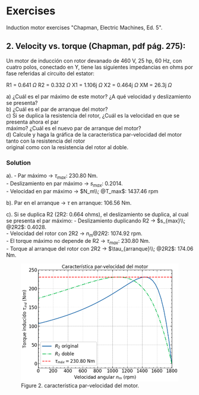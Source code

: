 # Exercises

Induction motor exercises "Chapman, Electric Machines, Ed. 5".

## 2. Velocity vs. torque (Chapman, pdf pág. 275):

Un motor de inducción con rotor devanado de 460 V, 25 hp, 60 Hz, con cuatro polos, conectado en Y, tiene las
siguientes impedancias en ohms por fase referidas al circuito del estator:

R1 = 0.641 $\Omega$          R2 = 0.332 $\Omega$
X1 = 1.106j $\Omega$         X2 = 0.464j $\Omega$       XM = 26.3j $\Omega$

a) ¿Cuál es el par máximo de este motor? ¿A qué velocidad y deslizamiento se presenta?\
b) ¿Cuál es el par de arranque del motor?\
c) Si se duplica la resistencia del rotor, ¿Cuál es la velocidad en que se presenta ahora el par\
   máximo? ¿Cuál es el nuevo par de arranque del motor?\
d) Calcule y haga la gráfica de la característica par-velocidad del motor tanto con la resistencia del rotor\
   original como con la resistencia del rotor al doble.

### Solution

a). - Par máximo                  -> $\tau_{max}$: 230.80 Nm.\
    - Deslizamiento en par máximo -> $s_{max}$: 0.2014.\
    - Velocidad en par máximo     -> $N_m\\; @T_max$: 1437.46 rpm

b). Par en el arranque -> $\tau$ en arranque: 106.56 Nm.

c). Si se duplica R2 (2R2: 0.664 ohms), el deslizamiento se duplica, al cual se presenta el par máximo:
    - Deslizamiento duplicando R2          -> $s_{max}\\; @2R2$: 0.4028.\
    - Velocidad del rotor con 2R2          -> $n_{m} @2R2$: 1074.92 rpm.\
    - El torque máximo no depende de R2    -> $\tau_{max}$: 230.80 Nm.\
    - Torque al arranque del rotor con 2R2 -> $\tau_{arranque}\\; @2R2$: 174.06 Nm.


<figure>
    <img src="images/ex2_torque_velocity.png" alt="torque-velocity" width="800" height="auto"/>
    <figcaption>Figure 2. característica par-velocidad del motor.</figcaption>
    <br>
</figure>

<br>
